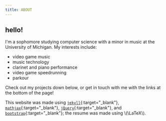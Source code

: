 ```yaml
---
title: ABOUT
---
```

## hello!
I'm a sophomore studying computer science with a minor in music at the University of Michigan. My interests include:

* video game music 
* music technology
* clarinet and piano performance
* video game speedrunning
* parkour

Check out my projects down below, or get in touch with me with the links at the bottom of the page!

This website was made using [`jekyll`](https://jekyllrb.com/){:target="_blank"}, [`mathjax`](https://www.mathjax.org/){:target="_blank"}, [`jQuery`](http://jquery.com){:target="_blank"}, and [`bootstrap`](http://getbootstrap.com/){:target="_blank"}; the resume was made using \\(\LaTeX\\).
